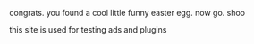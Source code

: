 congrats. you found a cool little funny easter egg.
now go. shoo

this site is used for testing ads and plugins
<body>
</body>
